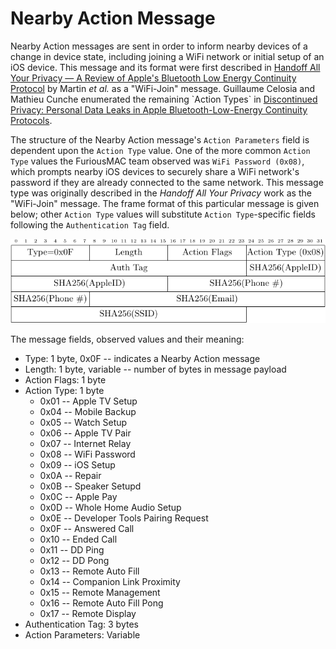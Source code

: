 <h1>Nearby Action Message</h1>

<p> 
Nearby Action messages are sent in order to inform nearby devices of a change in
device state, including joining a WiFi network or initial setup of an iOS
device. This message and its format were first described in 
<a
href="https://petsymposium.org/2019/files/papers/issue4/popets-2019-0057.pdf">Handoff
All Your Privacy &mdash; A Review of Apple's Bluetooth Low Energy Continuity
Protocol</a> by Martin <i>et al.</i> as a "WiFi-Join" message.
Guillaume Celosia and Mathieu Cunche enumerated the remaining `Action Types` in 
<a
href="https://petsymposium.org/2020/files/papers/issue1/popets-2020-0003.pdf">Discontinued
Privacy: Personal Data Leaks in Apple Bluetooth-Low-Energy Continuity
Protocols</a>.
</p>


The structure of the Nearby Action message's `Action Parameters` field is
dependent upon the `Action Type` value. One of the more common `Action Type`
values the FuriousMAC team observed was `WiFi Password (0x08)`, which prompts
nearby iOS devices to securely share a WiFi network's password if they are
already connected to the same network. This message type was originally
described in the <i>Handoff All Your Privacy</i> work as the "WiFi-Join"
message. The frame format of this particular message is given below; other
`Action Type` values will substitute `Action Type`-specific fields following 
the `Authentication Tag` field.

<div align="center">
<img src="/figs/nearby_action_wifi_password_format.png">
</div>

<!-- Leave this line -->
<p>The message fields, observed values and their meaning:</p>

<ul>
<li>
Type: 1 byte, 0x0F -- indicates a Nearby Action message
</li>
<li>
Length: 1 byte, variable -- number of bytes in message payload
</li>
<li>
Action Flags: 1 byte
</li>
<li>
Action Type: 1 byte
<ul>
<li>
0x01 -- Apple TV Setup
</li>
<li>
0x04 -- Mobile Backup
</li>
<li>
0x05 -- Watch Setup
</li>
<li>
0x06 -- Apple TV Pair
</li>
<li>
0x07 -- Internet Relay
</li>
<li>
0x08 -- WiFi Password
</li>
<li>
0x09 -- iOS Setup 
</li>
<li>
0x0A -- Repair
</li>
<li>
0x0B -- Speaker Setupd
</li>
<li>
0x0C -- Apple Pay
</li>
<li>
0x0D -- Whole Home Audio Setup
</li>
<li>
0x0E -- Developer Tools Pairing Request
</li>
<li>
0x0F -- Answered Call
</li>
<li>
0x10 -- Ended Call
</li>
<li>
0x11 -- DD Ping
</li>
<li>
0x12 -- DD Pong
</li>
<li>
0x13 -- Remote Auto Fill
</li>
<li>
0x14 -- Companion Link Proximity
</li>
<li>
0x15 -- Remote Management
</li>
<li>
0x16 -- Remote Auto Fill Pong
</li>
<li>
0x17 -- Remote Display
</li>
</ul>
</li>
<li>
Authentication Tag: 3 bytes
</li>
<li>
Action Parameters: Variable
</li>
</ul>
